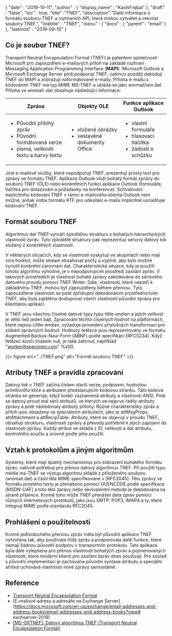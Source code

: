 {
  "date" : "2019-10-11",
  "author" : {
    "display_name" : "Kashif Iqbal"
},
  "draft" : "false",
  "toc" : true,
  "title" :"TNEF",
  "description":"Další informace o formátu souboru TNEF a rozhraních API, která mohou vytvářet a otevírat soubory TNEF.",
  "linktitle" : "TNEF",
  "menu" : {
    "docs" : {
      "parent" : "email"
}
},
  "lastmod" : "2019-09-10"
}

## Co je soubor TNEF?

Transport Neutral Encapsulation Format (TNEF) je patentem společnosti Microsoft pro zapouzdření e-mailových příloh na základě rozhraní Messaging Application Programming Interface (**MAPI**). Microsoft Outlook a Microsoft Exchange Server plně podporují TNEF, zatímco později dekódují TNEF do MAPI a zobrazují naformátované e-maily. Příloha e-mailu s kódováním TNEF má typ MIME MS-TNEF a ukládá se jako winmail/win.dat. Příloha ve winmail .dat obsahuje následující informace:


|Zpráva|Objekty OLE|Funkce aplikace Outlook
---|---|---|
|<ul><li> Původní přílohy zpráv</li><li> Původní formátovaná verze</li><li> písma, velikosti textu a barvy textu</li></ul> |<ul><li> vložené obrázky</li><li> vestavěné dokumenty Office</li></ul> |<ul><li> vlastní formuláře</li><li> hlasovací tlačítka</li><li> žádosti o schůzku</li></ul>


Jiné e-mailové služby, které nepodporují TNEF, prezentují prostý text pro zprávy ve formátu TNEF. Aplikace Outlook vloží bohatý formát zprávy do souborů TNEF (OLE) nebo konkrétních funkcí aplikace Outlook (formuláře, tlačítka pro dotazování a požadavky na konference). Schvalování explicitního kódování TNEF v rámci e-mailového klienta Outlook není možné, avšak volba formátu RTF pro odesílání e-mailu implicitně usnadňuje kódování TNEF.

## Formát souboru TNEF

Algoritmus dat TNEF vytváří zploštělou strukturu z bohatých hierarchických vlastností zpráv. Tyto zploštělé struktury pak reprezentují sériový datový tok složený z konkrétních vlastností.

V některých situacích, kdy se vlastnosti vyskytují ve skupinách nebo mají více hodnot, může stream obsahovat počty a výplně, aby bylo možné vynutit konkrétní zarovnání dat. Charakteristická situace, kdy je použití tohoto algoritmu výhodné, je v nepodporujícím prostředí zasílání zpráv. V takových prostředích je vlastnost bohaté zprávy zakódována do sériového datového proudu pomocí TNEF Writer. Dále, vlastnosti, které nepatří k základnímu TNEF, mohou být zapouzdřeny během přenosu. Tyto zapouzdřené vlastnosti se poté zpřístupní dekódováním prostřednictvím TNEF, aby byla zajištěna dostupnost všech vlastností původní zprávy pro klientskou aplikaci.

V TNEF jsou všechny číselné datové typy typu little-endian a jejich velikost je větší než jeden bajt. Zpracování těchto číselných hodnot na platformách, které nejsou Little-endian, vyžaduje provedení příslušných transformací pro získání správných hodnot. Hodnoty řetězce jsou reprezentovány ve formátu Augmented Backus-Naur Form (ABNF) podle specifikací [RFC5234]. Když řetězec končí znakem null, je také zahrnut; například "worker@specimen.com" %x00.

{{< figure src="../TNEF.png" alt="Formát souboru TNEF" >}}

## Atributy TNEF a pravidla zpracování ##

Datový tok v TNEF začíná číslem starší verze, podpisem, hodnotou primitivního klíče a atributem představujícím kódovou stránku. Tato kódová stránka se generuje, když kodér zaznamená atributy a vlastnosti ANSI. Poté se datový proud stal sérií atributů, ve kterých se nejprve řadily atributy zprávy a poté následovaly atributy přílohy. Různé charakteristiky zpráv a příloh jsou obsaženy ve speciálních atributech, jako je attMsgProps, attAttachment a attRecipTable. Atributy, které se objevují v proudu TNEF, obsahují strukturu, vlastnosti zprávy a převody potřebné k jejich zapojení do vlastností zprávy. Každý atribut se skládá z ID, velikosti a dat atributu, kontrolního součtu a úrovně podle jeho použití.

## Vztah k protokolům a jiným algoritmům ##

Systémy, které mají špatný mechanismus pro zobrazení bohatého formátu zpráv, nativně potřebují pro přenos datový algoritmus TNEF. Při použití typu média ms-TNEF se výstup algoritmu skládá z přiloženého souboru (winmail.dat) a části těla MIME specifikované v [RFC2045]. Tělo zprávy ve formátu prostého textu je přenášeno pomocí UUENCODE podle specifikace [MSDN-UAF] a toto tělo zprávy nebo ekvivalentní metoda je dekódována na straně příjemce. Kromě toho může TNEF přenášet data zpráv pomocí různých internetových protokolů, jako jsou SMTP, POP3, IMAP4 a ty, které integrují MIME podle standardu RFC2045.

## Prohlášení o použitelnosti ##

Kromě jednoduchého přenosu zpráv měla být původní aplikace TNEF vytvořena tak, aby používala třídy zpráv a podporovala další funkce, které nemají žádnou původní podporu v transportním protokolu. Tato aplikace byla dále vylepšena pro přenos vlastností bohatých zpráv a pojmenovaných vlastností, které moderní klienti pro zasílání zpráv dnes používají. Pro soulad s původní implementací je zachována původní syntaxe atributu a speciální atribut uchovává vlastnosti nové zprávy samostatně.

## Reference

* [Transport Neutral Encapsulation Format](https://en.wikipedia.org/wiki/Transport_Neutral_Encapsulation_Format)
* [E-mailové adresy a adresáře na Exchange Server](https://docs.microsoft.com/en-us/exchange/email-addresses-and-address-books/email-addresses-and-address-books?view# exchserver-2019)
* [[MS-OXTNEF]: Datový algoritmus TNEF (Transport Neutral Encapsulation Format)](https://msdn.microsoft.com/en-us/library/cc425498(v#exchg.80).aspx)

